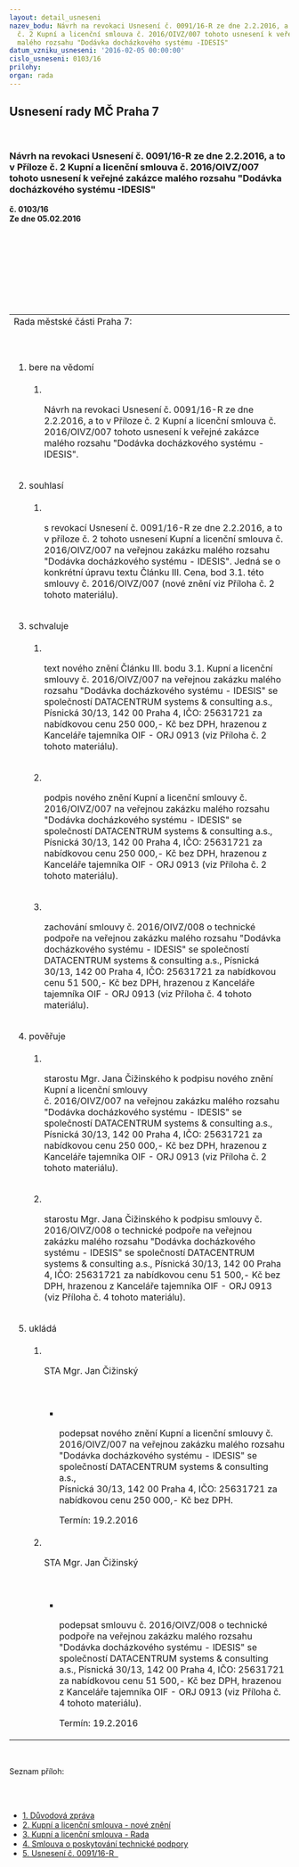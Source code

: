 ```yaml
---
layout: detail_usneseni
nazev_bodu: Návrh na revokaci Usnesení č. 0091/16-R ze dne 2.2.2016, a to v Příloze
  č. 2 Kupní a licenční smlouva č. 2016/OIVZ/007 tohoto usnesení k veřejné zakázce
  malého rozsahu "Dodávka docházkového systému -IDESIS"
datum_vzniku_usneseni: '2016-02-05 00:00:00'
cislo_usneseni: 0103/16
prilohy: 
organ: rada
---
```

<div id="ucUsn_pList" class="usn">
	<span><h2>Usnesení rady MČ Praha 7 </h2>
<br></span><div class="standBody">
<span><h3>Návrh na revokaci Usnesení č. 0091/16-R ze dne 2.2.2016, a to v Příloze č. 2 Kupní a licenční smlouva č. 2016/OIVZ/007 tohoto usnesení k veřejné zakázce malého rozsahu "Dodávka docházkového systému -IDESIS"</h3></span><div class="center">
		<strong>č. 0103/16</strong><br>
	</div>
<div class="center">
		<strong>Ze dne 05.02.2016</strong><br><br>
	</div>
<p><br></p>
<table class="documentProperties tableView">
<br><tbody>
<br><tr>
<br><td>Rada městské části Praha 7:</td>
</tr>
<br><tr>
<br><td>
<br><ol class="urzList_view">
<br><li class="urzClass1">bere na vědomí <br><ol class="urzOlClass">
<br><li class="urzClass2">
<br><p>Návrh na revokaci Usnesení č. 0091/16-R ze dne 2.2.2016, a to v Příloze č. 2 Kupní a licenční smlouva č. 2016/OIVZ/007 tohoto usnesení k veřejné zakázce malého rozsahu "Dodávka docházkového systému - IDESIS".</p>
</li>
</ol>
<br>
</li>
<li class="urzClass1">souhlasí <br><ol class="urzOlClass">
<br><li class="urzClass2">
<br><p>s revokací Usnesení č. 0091/16-R ze dne 2.2.2016, a to v příloze č. 2 tohoto usnesení Kupní a licenční smlouva č. 2016/OIVZ/007 na veřejnou zakázku malého rozsahu "Dodávka docházkového systému - IDESIS". Jedná se o konkrétní úpravu textu Článku III. Cena, bod 3.1. této smlouvy č. 2016/OIVZ/007 (nové znění viz Příloha č. 2 tohoto materiálu). </p>
</li>
</ol>
<br>
</li>
<li class="urzClass1">schvaluje <br><ol class="urzOlClass">
<br><li class="urzClass2">
<br><p>text nového znění Článku III. bodu 3.1. Kupní a licenční smlouvy č. 2016/OIVZ/007 na veřejnou zakázku malého rozsahu "Dodávka docházkového systému - IDESIS" se společností DATACENTRUM systems &amp; consulting a.s., Písnická 30/13, 142 00 Praha 4, IČO: 25631721 za nabídkovou cenu 250 000,- Kč bez DPH, hrazenou z Kanceláře tajemníka OIF - ORJ 0913 (viz Příloha č. 2 tohoto materiálu).</p>
<br>
</li>
<li class="urzClass2">
<br><p>podpis nového znění Kupní a licenční smlouvy č. 2016/OIVZ/007 na veřejnou zakázku malého rozsahu "Dodávka docházkového systému - IDESIS" se společností DATACENTRUM systems &amp; consulting a.s., Písnická 30/13, 142 00 Praha 4, IČO: 25631721 za nabídkovou cenu 250 000,- Kč bez DPH, hrazenou z Kanceláře tajemníka OIF - ORJ 0913 (viz Příloha č. 2 tohoto materiálu).</p>
<br>
</li>
<li class="urzClass2">
<br><p>zachování smlouvy č. 2016/OIVZ/008 o technické podpoře na veřejnou zakázku malého rozsahu "Dodávka docházkového systému - IDESIS" se společností DATACENTRUM systems &amp; consulting a.s., Písnická 30/13, 142 00 Praha 4, IČO: 25631721 za nabídkovou cenu 51 500,- Kč bez DPH, hrazenou z Kanceláře tajemníka OIF - ORJ 0913 (viz Příloha č. 4 tohoto materiálu).</p>
</li>
</ol>
<br>
</li>
<li class="urzClass1">pověřuje <br><ol class="urzOlClass">
<br><li class="urzClass2">
<br><p>starostu Mgr. Jana Čižinského k podpisu nového znění Kupní a licenční smlouvy <br>č. 2016/OIVZ/007 na veřejnou zakázku malého rozsahu "Dodávka docházkového systému - IDESIS" se společností DATACENTRUM systems &amp; consulting a.s., Písnická 30/13, 142 00 Praha 4, IČO: 25631721 za nabídkovou cenu 250 000,- Kč bez DPH, hrazenou z Kanceláře tajemníka OIF - ORJ 0913 (viz Příloha č. 2 tohoto materiálu).</p>
<br>
</li>
<li class="urzClass2">
<br><p>starostu Mgr. Jana Čižinského k podpisu smlouvy č. 2016/OIVZ/008 o technické podpoře na veřejnou zakázku malého rozsahu "Dodávka docházkového systému - IDESIS" se společností DATACENTRUM systems &amp; consulting a.s., Písnická 30/13, 142 00 Praha 4, IČO: 25631721 za nabídkovou cenu 51 500,- Kč bez DPH, hrazenou z Kanceláře tajemníka OIF - ORJ 0913 (viz Příloha č. 4 tohoto materiálu).</p>
</li>
</ol>
<br>
</li>
<li class="urzClass1">ukládá <br><ol class="urzOlClass">
<br><li class="urzClass2">
<br><p>STA Mgr. Jan Čižinský</p>
<br><ul class="urzUlClass">
<br><li class="urzClass3">
<br><p>podepsat nového znění Kupní a licenční smlouvy č. 2016/OIVZ/007 na veřejnou zakázku malého rozsahu <br>"Dodávka docházkového systému - IDESIS" se společností DATACENTRUM systems &amp; consulting a.s., <br>Písnická 30/13, 142 00 Praha 4, IČO: 25631721 za nabídkovou cenu 250 000,- Kč bez DPH.</p>Termín: 19.2.2016</li>
</ul>
<br>
</li>
<li class="urzClass2">
<br><p>STA Mgr. Jan Čižinský</p>
<br><ul class="urzUlClass">
<br><li class="urzClass3">
<br><p>podepsat smlouvu č. 2016/OIVZ/008 o technické podpoře na veřejnou zakázku malého rozsahu "Dodávka docházkového systému - IDESIS" se společností DATACENTRUM systems &amp; consulting a.s., Písnická 30/13, 142 00 Praha 4, IČO: 25631721 za nabídkovou cenu 51 500,- Kč bez DPH, hrazenou z Kanceláře tajemníka OIF - ORJ 0913 (viz Příloha č. 4 tohoto materiálu).</p>Termín: 19.2.2016</li>
</ul>
</li>
</ol>
</li>
</ol>
</td>
</tr>
</tbody>
</table>
<br><p>Seznam příloh:</p>
<br><ul>
<br><li>
<a href="/zdroj.aspx?typ=4&amp;Id=70288&amp;sh=238445397" target="_blank" title="Odkaz na soubor - 34,5 kB - nové okno">1. Důvodová zpráva</a><br>
</li>
<li>
<a href="/zdroj.aspx?typ=4&amp;Id=70289&amp;sh=238548917" target="_blank" title="Odkaz na soubor - 152 kB - nové okno">2. Kupní a licenční smlouva - nové znění </a><br>
</li>
<li>
<a href="/zdroj.aspx?typ=4&amp;Id=70290&amp;sh=1394171381" target="_blank" title="Odkaz na soubor - 152 kB - nové okno">3. Kupní a licenční smlouva - Rada </a><br>
</li>
<li>
<a href="/zdroj.aspx?typ=4&amp;Id=70291&amp;sh=1394266197" target="_blank" title="Odkaz na soubor - 118 kB - nové okno">4. Smlouva o poskytování technické podpory</a><br>
</li>
<li><a href="/zdroj.aspx?typ=4&amp;Id=70292&amp;sh=1394099509" target="_blank" title="Odkaz na soubor - 22,5 kB - nové okno">5. Usnesení č. 0091/16-R  </a></li>
</ul>
</div>
</div>